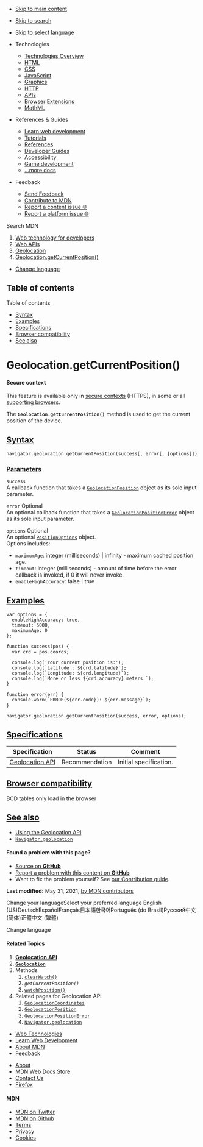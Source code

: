 -   <a href="#content" id="skip-main">Skip to main content</a>
-   <a href="#main-q" id="skip-search">Skip to search</a>
-   <a href="#select-language" id="skip-select-language">Skip to select language</a>

-   Technologies
    -   [Technologies Overview](https://developer.mozilla.org/en-US/docs/Web)
    -   [HTML](https://developer.mozilla.org/en-US/docs/Web/HTML)
    -   [CSS](https://developer.mozilla.org/en-US/docs/Web/CSS)
    -   [JavaScript](https://developer.mozilla.org/en-US/docs/Web/JavaScript)
    -   [Graphics](https://developer.mozilla.org/en-US/docs/Web/Guide/Graphics)
    -   [HTTP](https://developer.mozilla.org/en-US/docs/Web/HTTP)
    -   [APIs](https://developer.mozilla.org/en-US/docs/Web/API)
    -   [Browser Extensions](https://developer.mozilla.org/en-US/docs/Mozilla/Add-ons/WebExtensions)
    -   [MathML](https://developer.mozilla.org/en-US/docs/Web/MathML)
-   References & Guides
    -   [Learn web development](https://developer.mozilla.org/en-US/docs/Learn)
    -   [Tutorials](https://developer.mozilla.org/en-US/docs/Web/Tutorials)
    -   [References](https://developer.mozilla.org/en-US/docs/Web/Reference)
    -   [Developer Guides](https://developer.mozilla.org/en-US/docs/Web/Guide)
    -   [Accessibility](https://developer.mozilla.org/en-US/docs/Web/Accessibility)
    -   [Game development](https://developer.mozilla.org/en-US/docs/Games)
    -   [...more docs](https://developer.mozilla.org/en-US/docs/Web)
-   Feedback
    -   [Send Feedback](https://developer.mozilla.org/en-US/docs/MDN/Contribute/Feedback)
    -   [Contribute to MDN](https://developer.mozilla.org/en-US/docs/MDN/Contribute)
    -   [Report a content issue 🌐](https://github.com/mdn/content/issues/new)
    -   [Report a platform issue 🌐](https://github.com/mdn/yari/issues/new)

Search MDN

1.  <a href="https://developer.mozilla.org/en-US/docs/Web" class="breadcrumb"><span data-property="name">Web technology for developers</span></a>
2.  <a href="https://developer.mozilla.org/en-US/docs/Web/API" class="breadcrumb"><span data-property="name">Web APIs</span></a>
3.  <a href="https://developer.mozilla.org/en-US/docs/Web/API/Geolocation" class="breadcrumb-penultimate"><span data-property="name">Geolocation</span></a>
4.  <a href="https://developer.mozilla.org/en-US/docs/Web/API/Geolocation/getCurrentPosition" class="breadcrumb-current-page"><span data-property="name">Geolocation.getCurrentPosition()</span></a>

-   <a href="#select-language" class="language-icon"><span class="show-desktop">Change language</span></a>

Table of contents
-----------------

Table of contents

-   [Syntax](#syntax)
-   [Examples](#examples)
-   [Specifications](#specifications)
-   [Browser compatibility](#browser_compatibility)
-   [See also](#see_also)

Geolocation.getCurrentPosition()
================================

#### Secure context

This feature is available only in [secure contexts](https://developer.mozilla.org/en-US/docs/Web/Security/Secure_Contexts) (HTTPS), in some or all [supporting browsers](#browser_compatibility).

<span class="seoSummary">The **`Geolocation.getCurrentPosition()`** method is used to get the current position of the device.</span>

[Syntax](#syntax "Permalink to Syntax")
---------------------------------------

    navigator.geolocation.getCurrentPosition(success[, error[, [options]])

### [Parameters](#parameters "Permalink to Parameters")

`success`  
A callback function that takes a [`GeolocationPosition`](https://developer.mozilla.org/en-US/docs/Web/API/GeolocationPosition) object as its sole input parameter.

`error` <span class="badge inline optional">Optional</span>  
An optional callback function that takes a [`GeolocationPositionError`](https://developer.mozilla.org/en-US/docs/Web/API/GeolocationPositionError) object as its sole input parameter.

`options` <span class="badge inline optional">Optional</span>  
An optional [`PositionOptions`](https://developer.mozilla.org/en-US/docs/Web/API/PositionOptions) object.  
Options includes:

-   `maximumAge`: integer (milliseconds) | infinity - maximum cached position age.
-   `timeout`: integer (milliseconds) - amount of time before the error callback is invoked, if 0 it will never invoke.
-   `enableHighAccuracy`: false | true

[Examples](#examples "Permalink to Examples")
---------------------------------------------

    var options = {
      enableHighAccuracy: true,
      timeout: 5000,
      maximumAge: 0
    };

    function success(pos) {
      var crd = pos.coords;

      console.log('Your current position is:');
      console.log(`Latitude : ${crd.latitude}`);
      console.log(`Longitude: ${crd.longitude}`);
      console.log(`More or less ${crd.accuracy} meters.`);
    }

    function error(err) {
      console.warn(`ERROR(${err.code}): ${err.message}`);
    }

    navigator.geolocation.getCurrentPosition(success, error, options);

[Specifications](#specifications "Permalink to Specifications")
---------------------------------------------------------------

<table><thead><tr class="header"><th>Specification</th><th>Status</th><th>Comment</th></tr></thead><tbody><tr class="odd"><td><a href="https://w3c.github.io/geolocation-api/" class="external" title="The &#39;Geolocation API&#39; specification">Geolocation API</a></td><td><span class="spec-rec">Recommendation</span></td><td>Initial specification.</td></tr></tbody></table>

[Browser compatibility](#browser_compatibility "Permalink to Browser compatibility")
------------------------------------------------------------------------------------

BCD tables only load in the browser

[See also](#see_also "Permalink to See also")
---------------------------------------------

-   [Using the Geolocation API](https://developer.mozilla.org/en-US/docs/Web/API/Geolocation_API/Using_the_Geolocation_API)
-   [`Navigator.geolocation`](https://developer.mozilla.org/en-US/docs/Web/API/Navigator/geolocation)

#### Found a problem with this page?

-   [Source on **GitHub**](https://github.com/mdn/content/blob/main/files/en-us/web/api/geolocation/getcurrentposition/index.html "Folder: en-us/web/api/geolocation/getcurrentposition (Opens in a new tab)")
-   [Report a problem with this content on **GitHub**](https://github.com/mdn/content/issues/new?body=MDN+URL%3A+https%3A%2F%2Fdeveloper.mozilla.org%2Fen-US%2Fdocs%2FWeb%2FAPI%2FGeolocation%2FgetCurrentPosition%0A%0A%23%23%23%23+What+information+was+incorrect%2C+unhelpful%2C+or+incomplete%3F%0A%0A%0A%23%23%23%23+Specific+section+or+headline%3F%0A%0A%0A%23%23%23%23+What+did+you+expect+to+see%3F%0A%0A%0A%23%23%23%23+Did+you+test+this%3F+If+so%2C+how%3F%0A%0A%0A%3C%21--+Do+not+make+changes+below+this+line+--%3E%0A%3Cdetails%3E%0A%3Csummary%3EMDN+Content+page+report+details%3C%2Fsummary%3E%0A%0A*+Folder%3A+%60en-us%2Fweb%2Fapi%2Fgeolocation%2Fgetcurrentposition%60%0A*+MDN+URL%3A+https%3A%2F%2Fdeveloper.mozilla.org%2Fen-US%2Fdocs%2FWeb%2FAPI%2FGeolocation%2FgetCurrentPosition%0A*+GitHub+URL%3A+https%3A%2F%2Fgithub.com%2Fmdn%2Fcontent%2Fblob%2Fmain%2Ffiles%2Fen-us%2Fweb%2Fapi%2Fgeolocation%2Fgetcurrentposition%2Findex.html%0A*+Last+commit%3A+https%3A%2F%2Fgithub.com%2Fmdn%2Fcontent%2Fcommit%2F25c169b8c9801610abc0c1c64def24e4bdc9c82b%0A*+Document+last+modified%3A+2021-05-31T01%3A03%3A55.000Z%0A%0A%3C%2Fdetails%3E&title=Issue+with+%22Geolocation.getCurrentPosition%28%29%22%3A+%28short+summary+here+please%29&labels=Content%3AWebAPI%2Cneeds-triage "This will take you to https://github.com/mdn/content to file a new issue")
-   Want to fix the problem yourself? See [our Contribution guide](https://github.com/mdn/content/blob/main/README.md).

**Last modified:** May 31, 2021, [by MDN contributors](https://developer.mozilla.org/en-US/docs/Web/API/Geolocation/getCurrentPosition/contributors.txt)

Change your languageSelect your preferred language English (US)DeutschEspañolFrançais日本語한국어Português (do Brasil)Русский中文 (简体)正體中文 (繁體)

Change language

#### Related Topics

1.  **[Geolocation API](https://developer.mozilla.org/en-US/docs/Web/API/Geolocation_API)**
2.  **[`Geolocation`](https://developer.mozilla.org/en-US/docs/Web/API/Geolocation)**
3.  Methods
    1.  [`clearWatch()`](https://developer.mozilla.org/en-US/docs/Web/API/Geolocation/clearWatch)
    2.  *`getCurrentPosition()`*
    3.  [`watchPosition()`](https://developer.mozilla.org/en-US/docs/Web/API/Geolocation/watchPosition)
4.  Related pages for Geolocation API
    1.  [`GeolocationCoordinates`](https://developer.mozilla.org/en-US/docs/Web/API/GeolocationCoordinates)
    2.  [`GeolocationPosition`](https://developer.mozilla.org/en-US/docs/Web/API/GeolocationPosition)
    3.  [`GeolocationPositionError`](https://developer.mozilla.org/en-US/docs/Web/API/GeolocationPositionError)
    4.  [`Navigator.geolocation`](https://developer.mozilla.org/en-US/docs/Web/API/Navigator/geolocation)

-   [Web Technologies](https://developer.mozilla.org/en-US/docs/Web)
-   [Learn Web Development](https://developer.mozilla.org/en-US/docs/Learn)
-   [About MDN](https://developer.mozilla.org/en-US/docs/MDN/About)
-   [Feedback](https://developer.mozilla.org/en-US/docs/MDN/Feedback)

<!-- -->

-   [About](https://www.mozilla.org/about/)
-   [MDN Web Docs Store](https://shop.spreadshirt.com/mdn-store/)
-   [Contact Us](https://www.mozilla.org/contact/)
-   [Firefox](https://www.mozilla.org/firefox/?utm_source=developer.mozilla.org&utm_campaign=footer&utm_medium=referral)

#### MDN

-   <a href="https://twitter.com/mozdevnet" class="social-icon twitter"><span class="visually-hidden">MDN on Twitter</span></a>
-   <a href="https://github.com/mdn/" class="social-icon github"><span class="visually-hidden">MDN on Github</span></a>
-   [Terms](https://www.mozilla.org/about/legal/terms/mozilla)
-   [Privacy](https://www.mozilla.org/privacy/websites/)
-   [Cookies](https://www.mozilla.org/privacy/websites/#cookies)
